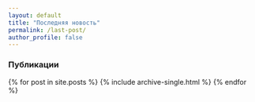 ```yaml
---
layout: default
title: "Последняя новость"
permalink: /last-post/
author_profile: false
---
```



### Публикации

{% for post in site.posts %}
  {% include archive-single.html %}
{% endfor %}
